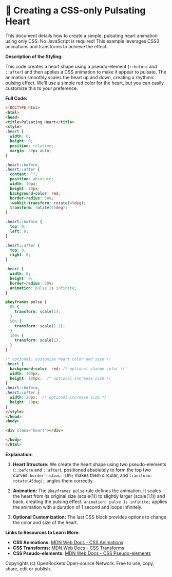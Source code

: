 # 🐞 Creating a CSS-only Pulsating Heart


This document details how to create a simple, pulsating heart animation using only CSS.  No JavaScript is required! This example leverages CSS3 animations and transforms to achieve the effect.

**Description of the Styling:**

This code creates a heart shape using a pseudo-element (`::before` and `::after`) and then applies a CSS animation to make it appear to pulsate. The animation smoothly scales the heart up and down, creating a rhythmic pulsing effect. We'll use a simple red color for the heart, but you can easily customize this to your preference.


**Full Code:**

```html
<!DOCTYPE html>
<html>
<head>
<title>Pulsating Heart</title>
<style>
.heart {
  width: 0;
  height: 0;
  position: relative;
  margin: 50px auto;
}

.heart::before,
.heart::after {
  content: "";
  position: absolute;
  width: 10px;
  height: 10px;
  background-color: red;
  border-radius: 50%;
  -webkit-transform: rotate(45deg);
  transform: rotate(45deg);
}

.heart::before {
  top: 0;
  left: 0;
}

.heart::after {
  top: 0;
  right: 0;
}

.heart {
  width: 0;
  height: 0;
  border-radius: 50%;
  animation: pulse 1s infinite;
}

@keyframes pulse {
  0% {
    transform: scale(1);
  }
  50% {
    transform: scale(1.1);
  }
  100% {
    transform: scale(1);
  }
}

/* optional: customize heart color and size */
.heart {
  background-color: red; /* optional change color */
  width: 100px;
  height: 100px;  /* optional increase size */
}
.heart::before,
.heart::after {
  width: 20px;  /* optional increase size */
  height: 20px;
}
</style>
</head>
<body>

<div class="heart"></div>

</body>
</html>
```

**Explanation:**

1. **Heart Structure:** We create the heart shape using two pseudo-elements (`::before` and `::after`), positioned absolutely to form the top two curves.  `border-radius: 50%;` makes them circular, and `transform: rotate(45deg);` angles them correctly.

2. **Animation:** The `@keyframes pulse` rule defines the animation.  It scales the heart from its original size (scale(1)) to slightly larger (scale(1.1)) and back, creating the pulsing effect.  `animation: pulse 1s infinite;` applies the animation with a duration of 1 second and loops infinitely.

3. **Optional Customization:** The last CSS block provides options to change the color and size of the heart.

**Links to Resources to Learn More:**

* **CSS Animations:** [MDN Web Docs - CSS Animations](https://developer.mozilla.org/en-US/docs/Web/CSS/CSS_Animations/Using_CSS_animations)
* **CSS Transforms:** [MDN Web Docs - CSS Transforms](https://developer.mozilla.org/en-US/docs/Web/CSS/transform)
* **CSS Pseudo-elements:** [MDN Web Docs - CSS Pseudo-elements](https://developer.mozilla.org/en-US/docs/Web/CSS/Pseudo-elements)


Copyrights (c) OpenRockets Open-source Network. Free to use, copy, share, edit or publish.

